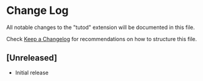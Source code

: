 # Change Log

All notable changes to the "tutod" extension will be documented in this file.

Check [Keep a Changelog](http://keepachangelog.com/) for recommendations on how to structure this file.

## [Unreleased]

- Initial release